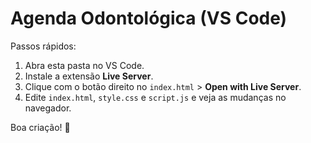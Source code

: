 # Agenda Odontológica (VS Code)

Passos rápidos:
1) Abra esta pasta no VS Code.
2) Instale a extensão **Live Server**.
3) Clique com o botão direito no `index.html` > **Open with Live Server**.
4) Edite `index.html`, `style.css` e `script.js` e veja as mudanças no navegador.

Boa criação! 🦷
